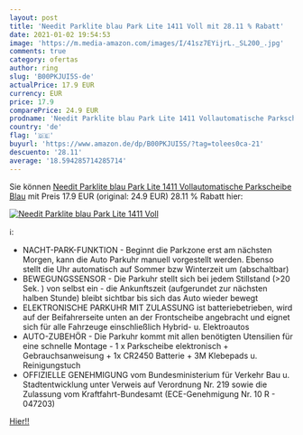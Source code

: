 ```yaml
---
layout: post
title: 'Needit Parklite blau Park Lite 1411 Voll mit 28.11 % Rabatt'
date: 2021-01-02 19:54:53
image: 'https://m.media-amazon.com/images/I/41sz7EYijrL._SL200_.jpg'
comments: true
category: ofertas
author: ring
slug: 'B00PKJUI5S-de'
actualPrice: 17.9 EUR
currency: EUR
price: 17.9
comparePrice: 24.9 EUR
prodname: 'Needit Parklite blau Park Lite 1411 Vollautomatische Parkscheibe  Blau'
country: 'de'
flag: '🇩🇪'
buyurl: 'https://www.amazon.de/dp/B00PKJUI5S/?tag=tolees0ca-21'
descuento: '28.11'
average: '18.594285714285714'
---
```


Sie können [Needit Parklite blau Park Lite 1411 Vollautomatische Parkscheibe  Blau](https://www.amazon.de/dp/B00PKJUI5S/?tag=tolees0ca-21) mit Preis 17.9 EUR (original: 24.9 EUR) 28.11 % Rabatt hier:

[![Needit Parklite blau Park Lite 1411 Voll](https://m.media-amazon.com/images/I/41sz7EYijrL._SL200_.jpg)](https://www.amazon.de/dp/B00PKJUI5S/?tag=tolees0ca-21)

ℹ️:

- NACHT-PARK-FUNKTION - Beginnt die Parkzone erst am nächsten Morgen, kann die Auto Parkuhr manuell vorgestellt werden. Ebenso stellt die Uhr automatisch auf Sommer bzw Winterzeit um (abschaltbar)
- BEWEGUNGSSENSOR - Die Parkuhr stellt sich bei jedem Stillstand (>20 Sek. ) von selbst ein - die Ankunftszeit (aufgerundet zur nächsten halben Stunde) bleibt sichtbar bis sich das Auto wieder bewegt
- ELEKTRONISCHE PARKUHR MIT ZULASSUNG ist batteriebetrieben, wird auf der Beifahrerseite unten an der Frontscheibe angebracht und eignet sich für alle Fahrzeuge einschließlich Hybrid- u. Elektroautos
- AUTO-ZUBEHÖR - Die Parkuhr kommt mit allen benötigten Utensilien für eine schnelle Montage - 1 x Parkscheibe elektronisch + Gebrauchsanweisung + 1x CR2450 Batterie + 3M Klebepads u. Reinigungstuch
- OFFIZIELLE GENEHMIGUNG vom Bundesministerium für Verkehr Bau u. Stadtentwicklung unter Verweis auf Verordnung Nr. 219 sowie die Zulassung vom Kraftfahrt-Bundesamt (ECE-Genehmigung Nr. 10 R - 047203)

[Hier!!](https://www.amazon.de/dp/B00PKJUI5S/?tag=tolees0ca-21)
